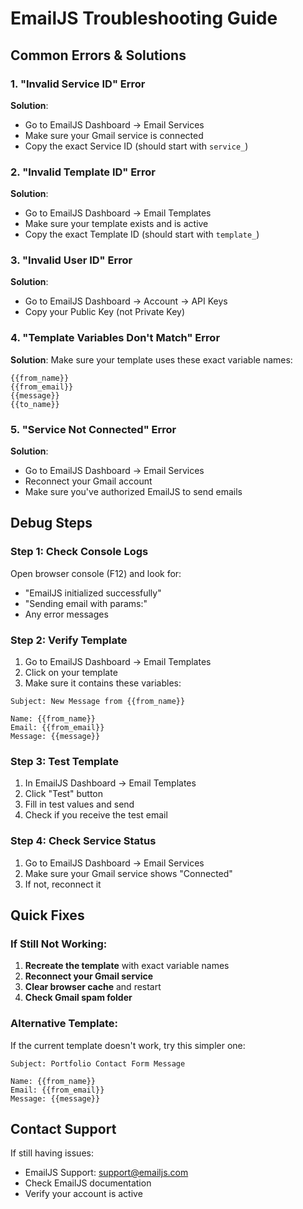 # EmailJS Troubleshooting Guide

## Common Errors & Solutions

### 1. **"Invalid Service ID" Error**

**Solution**:

- Go to EmailJS Dashboard → Email Services
- Make sure your Gmail service is connected
- Copy the exact Service ID (should start with `service_`)

### 2. **"Invalid Template ID" Error**

**Solution**:

- Go to EmailJS Dashboard → Email Templates
- Make sure your template exists and is active
- Copy the exact Template ID (should start with `template_`)

### 3. **"Invalid User ID" Error**

**Solution**:

- Go to EmailJS Dashboard → Account → API Keys
- Copy your Public Key (not Private Key)

### 4. **"Template Variables Don't Match" Error**

**Solution**: Make sure your template uses these exact variable names:

```
{{from_name}}
{{from_email}}
{{message}}
{{to_name}}
```

### 5. **"Service Not Connected" Error**

**Solution**:

- Go to EmailJS Dashboard → Email Services
- Reconnect your Gmail account
- Make sure you've authorized EmailJS to send emails

## Debug Steps

### Step 1: Check Console Logs

Open browser console (F12) and look for:

- "EmailJS initialized successfully"
- "Sending email with params:"
- Any error messages

### Step 2: Verify Template

1. Go to EmailJS Dashboard → Email Templates
2. Click on your template
3. Make sure it contains these variables:

```
Subject: New Message from {{from_name}}

Name: {{from_name}}
Email: {{from_email}}
Message: {{message}}
```

### Step 3: Test Template

1. In EmailJS Dashboard → Email Templates
2. Click "Test" button
3. Fill in test values and send
4. Check if you receive the test email

### Step 4: Check Service Status

1. Go to EmailJS Dashboard → Email Services
2. Make sure your Gmail service shows "Connected"
3. If not, reconnect it

## Quick Fixes

### If Still Not Working:

1. **Recreate the template** with exact variable names
2. **Reconnect your Gmail service**
3. **Clear browser cache** and restart
4. **Check Gmail spam folder**

### Alternative Template:

If the current template doesn't work, try this simpler one:

```
Subject: Portfolio Contact Form Message

Name: {{from_name}}
Email: {{from_email}}
Message: {{message}}
```

## Contact Support

If still having issues:

- EmailJS Support: support@emailjs.com
- Check EmailJS documentation
- Verify your account is active
